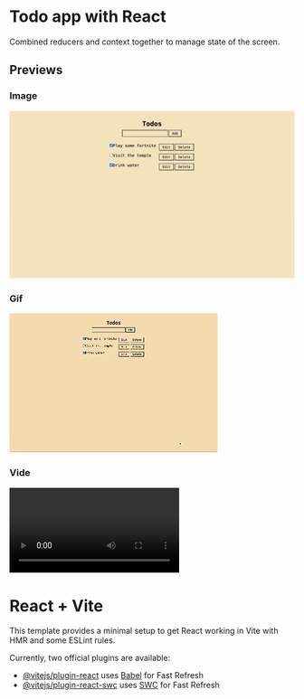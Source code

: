 # Todo app with React
Combined reducers and context together to manage state of the screen.

## Previews

### Image
![Todo app image preview](Previews/react_todo.png)

### Gif
![Todo app gif preview](Previews/react_todo.gif)

### Vide
![Todo app video preview](Previews/react_todo.mov)

# React + Vite

This template provides a minimal setup to get React working in Vite with HMR and some ESLint rules.

Currently, two official plugins are available:

- [@vitejs/plugin-react](https://github.com/vitejs/vite-plugin-react/blob/main/packages/plugin-react/README.md) uses [Babel](https://babeljs.io/) for Fast Refresh
- [@vitejs/plugin-react-swc](https://github.com/vitejs/vite-plugin-react-swc) uses [SWC](https://swc.rs/) for Fast Refresh
